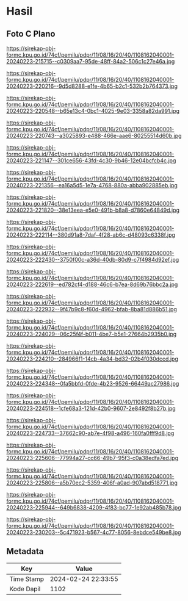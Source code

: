 # Hasil

## Foto C Plano

https://sirekap-obj-formc.kpu.go.id/74cf/pemilu/pdpr/11/08/16/20/40/1108162040001-20240223-215715--c0309aa7-95de-48ff-84a2-506c1c27e46a.jpg

https://sirekap-obj-formc.kpu.go.id/74cf/pemilu/pdpr/11/08/16/20/40/1108162040001-20240223-220216--9d5d8288-e1fe-4b65-b2c1-532b2b764373.jpg

https://sirekap-obj-formc.kpu.go.id/74cf/pemilu/pdpr/11/08/16/20/40/1108162040001-20240223-220548--b65e13c4-0bc1-4025-9e03-3358a82da991.jpg

https://sirekap-obj-formc.kpu.go.id/74cf/pemilu/pdpr/11/08/16/20/40/1108162040001-20240223-220743--a3025893-e488-466e-aae6-80255514d60b.jpg

https://sirekap-obj-formc.kpu.go.id/74cf/pemilu/pdpr/11/08/16/20/40/1108162040001-20240223-221147--301ce656-43fd-4c30-9b46-12e04bcfcb4c.jpg

https://sirekap-obj-formc.kpu.go.id/74cf/pemilu/pdpr/11/08/16/20/40/1108162040001-20240223-221356--ea16a5d5-1e7a-4768-880a-abba902885eb.jpg

https://sirekap-obj-formc.kpu.go.id/74cf/pemilu/pdpr/11/08/16/20/40/1108162040001-20240223-221820--38e13eea-e5e0-491b-b8a8-d7860e64849d.jpg

https://sirekap-obj-formc.kpu.go.id/74cf/pemilu/pdpr/11/08/16/20/40/1108162040001-20240223-222114--380d91a8-7daf-4f28-ab6c-d48093c6338f.jpg

https://sirekap-obj-formc.kpu.go.id/74cf/pemilu/pdpr/11/08/16/20/40/1108162040001-20240223-222430--3750f00c-a36d-40db-80d9-c7f4984d92ef.jpg

https://sirekap-obj-formc.kpu.go.id/74cf/pemilu/pdpr/11/08/16/20/40/1108162040001-20240223-222619--ed782cf4-d188-46c6-b7ea-8d69b76bbc2a.jpg

https://sirekap-obj-formc.kpu.go.id/74cf/pemilu/pdpr/11/08/16/20/40/1108162040001-20240223-222932--9f47b9c8-f60d-4962-bfab-8ba81d886b51.jpg

https://sirekap-obj-formc.kpu.go.id/74cf/pemilu/pdpr/11/08/16/20/40/1108162040001-20240223-224029--06c25f4f-b011-4be7-b5e1-27664b2935b0.jpg

https://sirekap-obj-formc.kpu.go.id/74cf/pemilu/pdpr/11/08/16/20/40/1108162040001-20240223-224210--284966f1-14cb-4a34-bd32-02b4f030dccd.jpg

https://sirekap-obj-formc.kpu.go.id/74cf/pemilu/pdpr/11/08/16/20/40/1108162040001-20240223-224348--0fa5bbfd-0fde-4b23-9526-66449ac27986.jpg

https://sirekap-obj-formc.kpu.go.id/74cf/pemilu/pdpr/11/08/16/20/40/1108162040001-20240223-224518--1cfe68a3-121d-42b0-9607-2e8492f8b27b.jpg

https://sirekap-obj-formc.kpu.go.id/74cf/pemilu/pdpr/11/08/16/20/40/1108162040001-20240223-224733--37662c90-ab7e-4f98-a496-160fa0fff9d8.jpg

https://sirekap-obj-formc.kpu.go.id/74cf/pemilu/pdpr/11/08/16/20/40/1108162040001-20240223-225606--77994a27-cc66-49b7-95f3-c0a38edfa7ed.jpg

https://sirekap-obj-formc.kpu.go.id/74cf/pemilu/pdpr/11/08/16/20/40/1108162040001-20240223-225806--a5b70ec2-5359-406f-a0ad-907abd518771.jpg

https://sirekap-obj-formc.kpu.go.id/74cf/pemilu/pdpr/11/08/16/20/40/1108162040001-20240223-225944--649b6838-4209-4f83-bc77-1e92ab485b78.jpg

https://sirekap-obj-formc.kpu.go.id/74cf/pemilu/pdpr/11/08/16/20/40/1108162040001-20240223-230203--5c471923-b567-4c77-8056-8ebdce549be8.jpg


## Metadata

| Key        | Value               |
| ---------- | ------------------- |
| Time Stamp | 2024-02-24 22:33:55 |
| Kode Dapil | 1102                |



